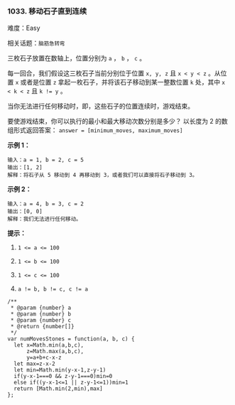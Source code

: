 ### 1033. 移动石子直到连续

难度：Easy

相关话题：`脑筋急转弯`

三枚石子放置在数轴上，位置分别为  `a` ， `b` ， `c` 。



每一回合，我们假设这三枚石子当前分别位于位置  `x, y, z`  且  `x < y < z` 。从位置  `x`  或者是位置  `z`  拿起一枚石子，并将该石子移动到某一整数位置  `k`  处，其中  `x < k < z`  且  `k != y` 。



当你无法进行任何移动时，即，这些石子的位置连续时，游戏结束。



要使游戏结束，你可以执行的最小和最大移动次数分别是多少？ 以长度为 2 的数组形式返回答案： `answer = [minimum_moves, maximum_moves]` 







**示例 1：** 



```
输入：a = 1, b = 2, c = 5
输出：[1, 2]
解释：将石子从 5 移动到 4 再移动到 3，或者我们可以直接将石子移动到 3。
```


**示例 2：** 



```
输入：a = 4, b = 3, c = 2
输出：[0, 0]
解释：我们无法进行任何移动。
```






**提示：** 




1.  `1 <= a <= 100` 

2.  `1 <= b <= 100` 

3.  `1 <= c <= 100` 

4.  `a != b, b != c, c != a` 




```
/**
 * @param {number} a
 * @param {number} b
 * @param {number} c
 * @return {number[]}
 */
var numMovesStones = function(a, b, c) {
  let x=Math.min(a,b,c),
      z=Math.max(a,b,c),
      y=a+b+c-x-z
  let max=z-x-2
  let min=Math.min(y-x-1,z-y-1)
  if(y-x-1===0 && z-y-1===0)min=0
  else if((y-x-1<=1 || z-y-1<=1))min=1
  return [Math.min(2,min),max]
};
```

